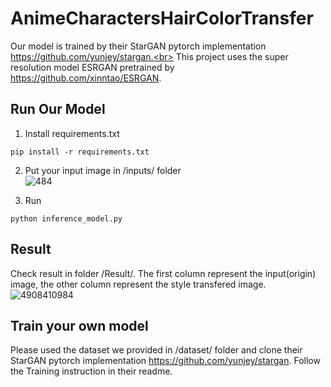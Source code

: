 # AnimeCharactersHairColorTransfer

Our model is trained by their StarGAN pytorch implementation https://github.com/yunjey/stargan.<br>
This project uses the super resolution model ESRGAN pretrained by https://github.com/xinntao/ESRGAN.

## Run Our Model
1. Install requirements.txt
  ~~~
  pip install -r requirements.txt
  ~~~

2. Put your input image in /inputs/ folder<br>
  ![484](https://user-images.githubusercontent.com/49235533/219293677-b4d1ae76-4241-4b57-bd59-095ed139e45f.JPG)

3. Run
  ~~~
  python inference_model.py
  ~~~
## Result
Check result in folder /Result/. The first column represent the input(origin) image, the other column represent the style transfered image.<br>
![4908410984](https://user-images.githubusercontent.com/49235533/219300562-36ca7135-4d4e-4104-b151-3db80fecb1d4.JPG)



## Train your own model
Please used the dataset we provided in /dataset/ folder and clone their StarGAN pytorch implementation https://github.com/yunjey/stargan. Follow the Training instruction in their readme.
